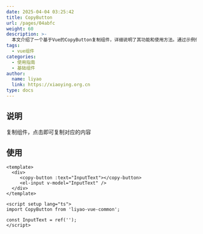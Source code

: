 ```yaml
---
date: 2025-04-04 03:25:42
title: CopyButton
url: /pages/04abfc
weight: 60
description: >-
  本文介绍了一个基于Vue的CopyButton复制组件，详细说明了其功能和使用方法。通过示例代码展示了如何导入组件、绑定文本属性以及结合输入框实现复制操作，方便开发者快速集成复制功能。
tags:
  - vue组件
categories:
  - 使用指南
  - 基础组件
author:
  name: liyao
  link: https://xiaoying.org.cn
type: docs
---
```







## 说明

复制组件，点击即可复制对应的内容

## 使用

```vue
<template>
  <div>
     <copy-button :text="InputText"></copy-button>
     <el-input v-model="InputText" />
  </div>
</template>

<script setup lang="ts">
import CopyButton from 'liyao-vue-common';

const InputText = ref('');
</script>
```

